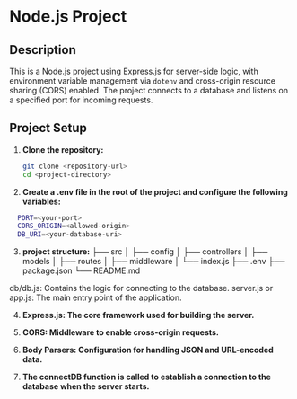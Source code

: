 # Node.js Project

## Description

This is a Node.js project using Express.js for server-side logic, with environment variable management via `dotenv` and cross-origin resource sharing (CORS) enabled. The project connects to a database and listens on a specified port for incoming requests.

## Project Setup

1. **Clone the repository:**

   ```bash
   git clone <repository-url>
   cd <project-directory>


   ```

2. **Create a .env file in the root of the project and configure the following variables:**

```bash
  PORT=<your-port>
  CORS_ORIGIN=<allowed-origin>
  DB_URI=<your-database-uri>
```

3. **project structure:**
   ├── src
   │ ├── config
   │ ├── controllers
   │ ├── models
   │ ├── routes
   │ ├── middleware
   │ └── index.js
   ├── .env
   ├── package.json
   └── README.md

db/db.js: Contains the logic for connecting to the database.
server.js or app.js: The main entry point of the application.

4. **Express.js: The core framework used for building the server.**

5. **CORS: Middleware to enable cross-origin requests.**

6. **Body Parsers: Configuration for handling JSON and URL-encoded data.**

7. **The connectDB function is called to establish a connection to the database when the server starts.**
